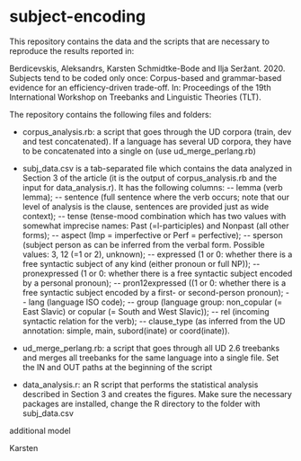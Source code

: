 # subject-encoding
This repository contains the data and the scripts that are necessary to reproduce the results reported in:

Berdicevskis, Aleksandrs, Karsten Schmidtke-Bode and Ilja Seržant. 2020. Subjects tend to be coded only once: Corpus-based and grammar-based evidence for an efficiency-driven trade-off. In: Proceedings of the 19th International Workshop on Treebanks and Linguistic Theories (TLT).

The repository contains the following files and folders:
- corpus_analysis.rb: a script that goes through the UD corpora (train, dev and test concatenated). If a language has several UD corpora, they have to be concatenated into a single on (use  ud_merge_perlang.rb)

- subj_data.csv is a tab-separated file which contains the data analyzed in Section 3 of the article (it is the output of corpus_analysis.rb and the input for data_analysis.r). It has the following columns:
-- lemma (verb lemma);
-- sentence (full sentence where the verb occurs; note that our level of analysis is the clause, sentences are provided just as wide context);
-- tense (tense-mood combination which has two values with somewhat imprecise names: Past (=l-participles) and Nonpast (all other forms);
-- aspect (Imp = imperfective or Perf = perfective);
-- sperson (subject person as can be inferred from the verbal form. Possible values: 3, 12 (=1 or 2), unknown);
-- expressed (1 or 0: whether there is a free syntactic subject of any kind (either pronoun or full NP));
-- pronexpressed (1 or 0: whether there is a free syntactic subject encoded by a personal pronoun);
-- pron12expressed ((1 or 0: whether there is a free syntactic subject encoded by a first- or second-person pronoun);
-- lang (language ISO code);
-- group (language group: non_copular (= East Slavic) or copular (= South and West Slavic));
-- rel (incoming syntactic relation for the verb);
-- clause_type (as inferred from the UD annotation: simple, main, subord(inate) or coord(inate)).

- ud_merge_perlang.rb: a script that goes through all UD 2.6 treebanks and merges all treebanks for the same language into a single file. Set the IN and OUT paths at the beginning of the script

- data_analysis.r: an R script that performs the statistical analysis described in Section 3 and creates the figures. Make sure the necessary packages are installed, change the R directory to the folder with subj_data.csv

additional model


Karsten
